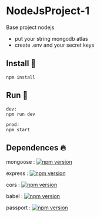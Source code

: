 # NodeJsProject-1

Base project nodejs

- put your string mongodb atlas
- create .env and your secret keys  

## Install 🔽
```
npm install
```

## Run 🔽
```
dev:
npm run dev

prod:
npm start
```

## Dependences 🔥

mongoose : [![npm version](https://badge.fury.io/js/mongoose.svg)](https://badge.fury.io/js/mongoose)

express : [![npm version](https://badge.fury.io/js/express.svg)](https://badge.fury.io/js/express)

cors : [![npm version](https://badge.fury.io/js/cors.svg)](https://badge.fury.io/js/cors)

babel : [![npm version](https://badge.fury.io/js/%40babel%2Fpolyfill.svg)](https://badge.fury.io/js/%40babel%2Fpolyfill)

passport : [![npm version](https://badge.fury.io/js/passport.svg)](https://badge.fury.io/js/passport)